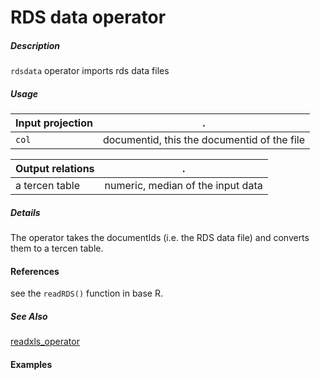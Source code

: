 # RDS data operator

##### Description
`rdsdata` operator imports rds  data files

##### Usage

Input projection|.
---|---
`col`        | documentid, this the documentid of the file

Output relations|.
---|---
a tercen table   | numeric, median of the input data

##### Details

The operator takes the documentIds (i.e. the RDS data file) and converts them to a tercen table.

#### References

see the `readRDS()` function in base R.

##### See Also

[readxls_operator](https://github.com/tercen/readxls_operator)
#### Examples
